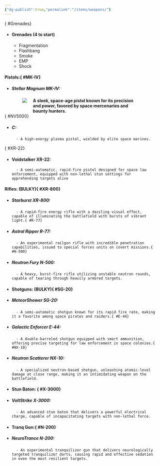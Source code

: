 ```yaml
---
{"dg-publish":true,"permalink":"/items/weapons/"}
---
```


<style>  
.main {
	display: flex;
	justify-content: center;
}  
</style>
{ #Grenades}

- #### Grenades (4 to start) 

	- Fragmentation
	- Flashbang
	- Smoke
	- EMP
	- Shock

#### Pistols:{ #MK-IV}

- ##### Stellar Magnum MK-IV:

<html>
 <div class="main">
 <div width=128px><img src="https://i.imgur.com/vtOaxFf.png"/></div><div style="padding-left:20px;width:70%"><b>A sleek, space-age pistol known for its precision and power, favored by space mercenaries and bounty hunters.</b></div>
 </div>
</html>
{ #NV5000}

- ##### C:
		- A high-energy plasma pistol, wielded by elite space marines.

{ #XR-22}

- #### Voidstalker XR-22:

		- A semi-automatic, rapid-fire pistol designed for space law enforcement, equipped with non-lethal stun settings for apprehending targets alive

#### Rifles: (BULKY){ #XR-800}

- ##### Starburst XR-800:
		- A rapid-fire energy rifle with a dazzling visual effect, capable of illuminating the battlefield with bursts of vibrant light.{ #R-77}

- ##### Astral Ripper R-77:
		- An experimental railgun rifle with incredible penetration capabilities, issued to special forces units on covert missions.{ #N-500}

- ##### Neutron Fury N-500:
		- A heavy, burst-fire rifle utilizing unstable neutron rounds, capable of tearing through heavily armored targets.

- #### Shotguns: (BULKY){ #SG-20}

- ##### MeteorShower SG-20:
		- A semi-automatic shotgun known for its rapid fire rate, making it a favorite among space pirates and raiders.{ #E-44}

- ##### Galactic Enforcer E-44:
		- A double-barreled shotgun equipped with smart ammunition, offering precise targeting for law enforcement in space colonies.{ #NX-10}

- ##### Neutron Scatterer NX-10:
		- A specialized neutron-based shotgun, unleashing atomic-level damage at close range, making it an intimidating weapon on the battlefield.

- #### Stun Baton: { #X-3000}

- ##### VoltStrike X-3000:
		- An advanced stun baton that delivers a powerful electrical charge, capable of incapacitating targets with non-lethal force.

- #### Tranq Gun:{ #N-200}

- ##### NeuroTrance N-200:
		- An experimental tranquilizer gun that delivers neurologically targeted tranquilizer darts, causing rapid and effective sedation in even the most resilient targets.